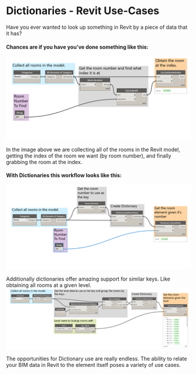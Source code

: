 # Dictionaries - Revit Use-Cases

Have you ever wanted to look up something in Revit by a piece of data that it has?
#### Chances are if you have you've done something like this:


![IMAGE](images/9-4/9-4_roomLookupByIndex.png)

In the image above we are collecting all of the rooms in the Revit model, getting the index of the room we want (by room number), and finally grabbing the room at the index.

#### With Dictionaries this workflow looks like this:

![IMAGE](images/9-4/9-4_roomLookupByDictionary.png)


Additionally dictionaries offer amazing support for similar keys. Like obtaining all rooms at a given level.
![IMAGE](images/9-4/9-4_roomLookupByDictionary-Levels.png)

The opportunities for Dictionary use are really endless. The ability to relate your BIM data in Revit to the element itself poses a variety of use cases.
